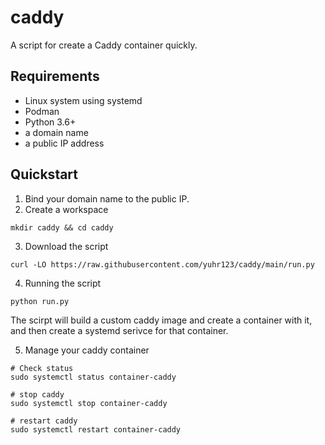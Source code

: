 # caddy
A script for create a Caddy container quickly.

## Requirements

- Linux system using systemd
- Podman
- Python 3.6+
- a domain name
- a public IP address

## Quickstart

1. Bind your domain name to the public IP.
2. Create a workspace

```shell
mkdir caddy && cd caddy
```
3. Download the script

```shell
curl -LO https://raw.githubusercontent.com/yuhr123/caddy/main/run.py
```

4. Running the script

```shell
python run.py
```

The scirpt will build a custom caddy image and create a container with it, and then create a systemd serivce for that container.

5. Manage your caddy container

```shell
# Check status
sudo systemctl status container-caddy

# stop caddy
sudo systemctl stop container-caddy

# restart caddy
sudo systemctl restart container-caddy
```


